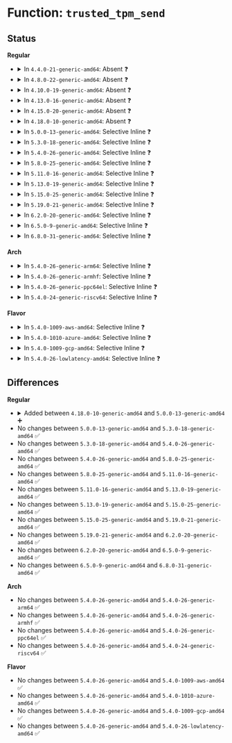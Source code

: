 # Function: <code>trusted_tpm_send</code>

## Status
<b>Regular</b>
<ul>
<li>
<details>
<summary>In <code>4.4.0-21-generic-amd64</code>: Absent ❓</summary>

```json
{
  "name": "trusted_tpm_send",
  "collision_type": "Unique Static",
  "inline_type": "Full",
  "funcs": [
    {
      "addr": 18446744071582214613,
      "name": "trusted_tpm_send",
      "external": false,
      "loc": "security/keys/trusted.c:358",
      "file": "security/keys/trusted.c",
      "inline": "not declared, inlined",
      "caller_inline": [
        "security/keys/trusted.c:oiap",
        "security/keys/trusted.c:tpm_unseal",
        "security/keys/trusted.c:key_seal",
        "security/keys/trusted.c:key_seal"
      ],
      "caller_func": []
    }
  ],
  "symbols": []
}
```
</details>
</li>
<li>
<details>
<summary>In <code>4.8.0-22-generic-amd64</code>: Absent ❓</summary>

```json
{
  "name": "trusted_tpm_send",
  "collision_type": "Unique Static",
  "inline_type": "Full",
  "funcs": [
    {
      "addr": 18446744071582438341,
      "name": "trusted_tpm_send",
      "external": false,
      "loc": "security/keys/trusted.c:358",
      "file": "security/keys/trusted.c",
      "inline": "not declared, inlined",
      "caller_inline": [
        "security/keys/trusted.c:key_seal",
        "security/keys/trusted.c:key_seal",
        "security/keys/trusted.c:tpm_unseal"
      ],
      "caller_func": []
    }
  ],
  "symbols": []
}
```
</details>
</li>
<li>
<details>
<summary>In <code>4.10.0-19-generic-amd64</code>: Absent ❓</summary>

```json
{
  "name": "trusted_tpm_send",
  "collision_type": "Unique Static",
  "inline_type": "Full",
  "funcs": [
    {
      "addr": 18446744071582530533,
      "name": "trusted_tpm_send",
      "external": false,
      "loc": "security/keys/trusted.c:358",
      "file": "security/keys/trusted.c",
      "inline": "not declared, inlined",
      "caller_inline": [
        "security/keys/trusted.c:key_seal",
        "security/keys/trusted.c:key_seal",
        "security/keys/trusted.c:tpm_unseal"
      ],
      "caller_func": []
    }
  ],
  "symbols": []
}
```
</details>
</li>
<li>
<details>
<summary>In <code>4.13.0-16-generic-amd64</code>: Absent ❓</summary>

```json
{
  "name": "trusted_tpm_send",
  "collision_type": "Unique Static",
  "inline_type": "Full",
  "funcs": [
    {
      "addr": 18446744071582614180,
      "name": "trusted_tpm_send",
      "external": false,
      "loc": "security/keys/trusted.c:358",
      "file": "security/keys/trusted.c",
      "inline": "not declared, inlined",
      "caller_inline": [
        "security/keys/trusted.c:key_seal",
        "security/keys/trusted.c:key_seal",
        "security/keys/trusted.c:tpm_unseal"
      ],
      "caller_func": []
    }
  ],
  "symbols": []
}
```
</details>
</li>
<li>
<details>
<summary>In <code>4.15.0-20-generic-amd64</code>: Absent ❓</summary>

```json
{
  "name": "trusted_tpm_send",
  "collision_type": "Unique Static",
  "inline_type": "Full",
  "funcs": [
    {
      "addr": 18446744071582767796,
      "name": "trusted_tpm_send",
      "external": false,
      "loc": "security/keys/trusted.c:358",
      "file": "security/keys/trusted.c",
      "inline": "not declared, inlined",
      "caller_inline": [
        "security/keys/trusted.c:key_seal",
        "security/keys/trusted.c:key_seal",
        "security/keys/trusted.c:tpm_unseal"
      ],
      "caller_func": []
    }
  ],
  "symbols": []
}
```
</details>
</li>
<li>
<details>
<summary>In <code>4.18.0-10-generic-amd64</code>: Absent ❓</summary>

```json
{
  "name": "trusted_tpm_send",
  "collision_type": "Unique Static",
  "inline_type": "Full",
  "funcs": [
    {
      "addr": 18446744071582968683,
      "name": "trusted_tpm_send",
      "external": false,
      "loc": "security/keys/trusted.c:358",
      "file": "security/keys/trusted.c",
      "inline": "not declared, inlined",
      "caller_inline": [
        "security/keys/trusted.c:key_seal",
        "security/keys/trusted.c:key_seal",
        "security/keys/trusted.c:tpm_unseal",
        "security/keys/trusted.c:oiap"
      ],
      "caller_func": []
    }
  ],
  "symbols": []
}
```
</details>
</li>
<li>
<details>
<summary>In <code>5.0.0-13-generic-amd64</code>: Selective Inline ❓</summary>

```c
int trusted_tpm_send(unsigned char * cmd, size_t buflen)
```

```json
{
  "name": "trusted_tpm_send",
  "collision_type": "Unique Global",
  "inline_type": "Selective",
  "funcs": [
    {
      "addr": 18446744071583079178,
      "name": "trusted_tpm_send",
      "external": true,
      "loc": "security/keys/trusted.c:360",
      "file": "security/keys/trusted.c",
      "inline": "not declared, inlined",
      "caller_inline": [
        "security/keys/trusted.c:key_seal",
        "security/keys/trusted.c:key_seal",
        "security/keys/trusted.c:tpm_unseal",
        "security/keys/trusted.c:oiap"
      ],
      "caller_func": []
    }
  ],
  "symbols": [
    {
      "addr": 18446744071583075200,
      "name": "trusted_tpm_send",
      "section": ".text",
      "bind": "STB_GLOBAL",
      "size": 34
    }
  ]
}
```
</details>
</li>
<li>
<details>
<summary>In <code>5.3.0-18-generic-amd64</code>: Selective Inline ❓</summary>

```c
int trusted_tpm_send(unsigned char * cmd, size_t buflen)
```

```json
{
  "name": "trusted_tpm_send",
  "collision_type": "Unique Global",
  "inline_type": "Selective",
  "funcs": [
    {
      "addr": 18446744071583263025,
      "name": "trusted_tpm_send",
      "external": true,
      "loc": "security/keys/trusted.c:364",
      "file": "security/keys/trusted.c",
      "inline": "not declared, inlined",
      "caller_inline": [
        "security/keys/trusted.c:tpm_unseal",
        "security/keys/trusted.c:tpm_seal",
        "security/keys/trusted.c:tpm_seal"
      ],
      "caller_func": []
    }
  ],
  "symbols": [
    {
      "addr": 18446744071583258336,
      "name": "trusted_tpm_send",
      "section": ".text",
      "bind": "STB_GLOBAL",
      "size": 53
    }
  ]
}
```
</details>
</li>
<li>
<details>
<summary>In <code>5.4.0-26-generic-amd64</code>: Selective Inline ❓</summary>

```c
int trusted_tpm_send(unsigned char * cmd, size_t buflen)
```

```json
{
  "name": "trusted_tpm_send",
  "collision_type": "Unique Global",
  "inline_type": "Selective",
  "funcs": [
    {
      "addr": 18446744071583368913,
      "name": "trusted_tpm_send",
      "external": true,
      "loc": "security/keys/trusted.c:364",
      "file": "security/keys/trusted.c",
      "inline": "not declared, inlined",
      "caller_inline": [
        "security/keys/trusted.c:tpm_unseal",
        "security/keys/trusted.c:tpm_seal",
        "security/keys/trusted.c:tpm_seal"
      ],
      "caller_func": []
    }
  ],
  "symbols": [
    {
      "addr": 18446744071583364224,
      "name": "trusted_tpm_send",
      "section": ".text",
      "bind": "STB_GLOBAL",
      "size": 53
    }
  ]
}
```
</details>
</li>
<li>
<details>
<summary>In <code>5.8.0-25-generic-amd64</code>: Selective Inline ❓</summary>

```c
int trusted_tpm_send(unsigned char * cmd, size_t buflen)
```

```json
{
  "name": "trusted_tpm_send",
  "collision_type": "Unique Global",
  "inline_type": "Selective",
  "funcs": [
    {
      "addr": 18446744071583703645,
      "name": "trusted_tpm_send",
      "external": true,
      "loc": "security/keys/trusted-keys/trusted_tpm1.c:364",
      "file": "security/keys/trusted-keys/trusted_tpm1.c",
      "inline": "not declared, inlined",
      "caller_inline": [
        "security/keys/trusted-keys/trusted_tpm1.c:tpm_unseal",
        "security/keys/trusted-keys/trusted_tpm1.c:tpm_seal",
        "security/keys/trusted-keys/trusted_tpm1.c:oiap",
        "security/keys/trusted-keys/trusted_tpm1.c:osap"
      ],
      "caller_func": []
    }
  ],
  "symbols": [
    {
      "addr": 18446744071583698320,
      "name": "trusted_tpm_send",
      "section": ".text",
      "bind": "STB_GLOBAL",
      "size": 53
    }
  ]
}
```
</details>
</li>
<li>
<details>
<summary>In <code>5.11.0-16-generic-amd64</code>: Selective Inline ❓</summary>

```c
int trusted_tpm_send(unsigned char * cmd, size_t buflen)
```

```json
{
  "name": "trusted_tpm_send",
  "collision_type": "Unique Global",
  "inline_type": "Selective",
  "funcs": [
    {
      "addr": 18446744071583824921,
      "name": "trusted_tpm_send",
      "external": true,
      "loc": "security/keys/trusted-keys/trusted_tpm1.c:364",
      "file": "security/keys/trusted-keys/trusted_tpm1.c",
      "inline": "not declared, inlined",
      "caller_inline": [
        "security/keys/trusted-keys/trusted_tpm1.c:tpm_unseal",
        "security/keys/trusted-keys/trusted_tpm1.c:tpm_seal",
        "security/keys/trusted-keys/trusted_tpm1.c:oiap",
        "security/keys/trusted-keys/trusted_tpm1.c:osap"
      ],
      "caller_func": []
    }
  ],
  "symbols": [
    {
      "addr": 18446744071583819584,
      "name": "trusted_tpm_send",
      "section": ".text",
      "bind": "STB_GLOBAL",
      "size": 53
    }
  ]
}
```
</details>
</li>
<li>
<details>
<summary>In <code>5.13.0-19-generic-amd64</code>: Selective Inline ❓</summary>

```c
int trusted_tpm_send(unsigned char * cmd, size_t buflen)
```

```json
{
  "name": "trusted_tpm_send",
  "collision_type": "Unique Global",
  "inline_type": "Selective",
  "funcs": [
    {
      "addr": 18446744071583850105,
      "name": "trusted_tpm_send",
      "external": true,
      "loc": "security/keys/trusted-keys/trusted_tpm1.c:357",
      "file": "security/keys/trusted-keys/trusted_tpm1.c",
      "inline": "not declared, inlined",
      "caller_inline": [
        "security/keys/trusted-keys/trusted_tpm1.c:tpm_unseal",
        "security/keys/trusted-keys/trusted_tpm1.c:tpm_seal",
        "security/keys/trusted-keys/trusted_tpm1.c:oiap",
        "security/keys/trusted-keys/trusted_tpm1.c:osap"
      ],
      "caller_func": []
    }
  ],
  "symbols": [
    {
      "addr": 18446744071583844864,
      "name": "trusted_tpm_send",
      "section": ".text",
      "bind": "STB_GLOBAL",
      "size": 53
    }
  ]
}
```
</details>
</li>
<li>
<details>
<summary>In <code>5.15.0-25-generic-amd64</code>: Selective Inline ❓</summary>

```c
int trusted_tpm_send(unsigned char * cmd, size_t buflen)
```

```json
{
  "name": "trusted_tpm_send",
  "collision_type": "Unique Global",
  "inline_type": "Selective",
  "funcs": [
    {
      "addr": 18446744071584213145,
      "name": "trusted_tpm_send",
      "external": true,
      "loc": "security/keys/trusted-keys/trusted_tpm1.c:357",
      "file": "security/keys/trusted-keys/trusted_tpm1.c",
      "inline": "not declared, inlined",
      "caller_inline": [
        "security/keys/trusted-keys/trusted_tpm1.c:tpm_unseal",
        "security/keys/trusted-keys/trusted_tpm1.c:tpm_seal",
        "security/keys/trusted-keys/trusted_tpm1.c:oiap",
        "security/keys/trusted-keys/trusted_tpm1.c:osap"
      ],
      "caller_func": []
    }
  ],
  "symbols": [
    {
      "addr": 18446744071584207840,
      "name": "trusted_tpm_send",
      "section": ".text",
      "bind": "STB_GLOBAL",
      "size": 53
    }
  ]
}
```
</details>
</li>
<li>
<details>
<summary>In <code>5.19.0-21-generic-amd64</code>: Selective Inline ❓</summary>

```c
int trusted_tpm_send(unsigned char * cmd, size_t buflen)
```

```json
{
  "name": "trusted_tpm_send",
  "collision_type": "Unique Global",
  "inline_type": "Selective",
  "funcs": [
    {
      "addr": 18446744071584816760,
      "name": "trusted_tpm_send",
      "external": true,
      "loc": "security/keys/trusted-keys/trusted_tpm1.c:357",
      "file": "security/keys/trusted-keys/trusted_tpm1.c",
      "inline": "not declared, inlined",
      "caller_inline": [
        "security/keys/trusted-keys/trusted_tpm1.c:tpm_unseal",
        "security/keys/trusted-keys/trusted_tpm1.c:tpm_seal",
        "security/keys/trusted-keys/trusted_tpm1.c:oiap",
        "security/keys/trusted-keys/trusted_tpm1.c:osap"
      ],
      "caller_func": []
    }
  ],
  "symbols": [
    {
      "addr": 18446744071584810832,
      "name": "trusted_tpm_send",
      "section": ".text",
      "bind": "STB_GLOBAL",
      "size": 73
    }
  ]
}
```
</details>
</li>
<li>
<details>
<summary>In <code>6.2.0-20-generic-amd64</code>: Selective Inline ❓</summary>

```c
int trusted_tpm_send(unsigned char * cmd, size_t buflen)
```

```json
{
  "name": "trusted_tpm_send",
  "collision_type": "Unique Global",
  "inline_type": "Selective",
  "funcs": [
    {
      "addr": 18446744071585516000,
      "name": "trusted_tpm_send",
      "external": true,
      "loc": "security/keys/trusted-keys/trusted_tpm1.c:357",
      "file": "security/keys/trusted-keys/trusted_tpm1.c",
      "inline": "not declared, inlined",
      "caller_inline": [
        "security/keys/trusted-keys/trusted_tpm1.c:tpm_unseal",
        "security/keys/trusted-keys/trusted_tpm1.c:tpm_seal",
        "security/keys/trusted-keys/trusted_tpm1.c:oiap",
        "security/keys/trusted-keys/trusted_tpm1.c:osap"
      ],
      "caller_func": []
    }
  ],
  "symbols": [
    {
      "addr": 18446744071585509712,
      "name": "trusted_tpm_send",
      "section": ".text",
      "bind": "STB_GLOBAL",
      "size": 73
    }
  ]
}
```
</details>
</li>
<li>
<details>
<summary>In <code>6.5.0-9-generic-amd64</code>: Selective Inline ❓</summary>

```c
int trusted_tpm_send(unsigned char * cmd, size_t buflen)
```

```json
{
  "name": "trusted_tpm_send",
  "collision_type": "Unique Global",
  "inline_type": "Selective",
  "funcs": [
    {
      "addr": 18446744071585747712,
      "name": "trusted_tpm_send",
      "external": true,
      "loc": "security/keys/trusted-keys/trusted_tpm1.c:357",
      "file": "security/keys/trusted-keys/trusted_tpm1.c",
      "inline": "not declared, inlined",
      "caller_inline": [
        "security/keys/trusted-keys/trusted_tpm1.c:tpm_unseal",
        "security/keys/trusted-keys/trusted_tpm1.c:tpm_seal",
        "security/keys/trusted-keys/trusted_tpm1.c:oiap",
        "security/keys/trusted-keys/trusted_tpm1.c:osap"
      ],
      "caller_func": []
    }
  ],
  "symbols": [
    {
      "addr": 18446744071585741376,
      "name": "trusted_tpm_send",
      "section": ".text",
      "bind": "STB_GLOBAL",
      "size": 73
    }
  ]
}
```
</details>
</li>
<li>
<details>
<summary>In <code>6.8.0-31-generic-amd64</code>: Selective Inline ❓</summary>

```c
int trusted_tpm_send(unsigned char * cmd, size_t buflen)
```

```json
{
  "name": "trusted_tpm_send",
  "collision_type": "Unique Global",
  "inline_type": "Selective",
  "funcs": [
    {
      "addr": 18446744071585995056,
      "name": "trusted_tpm_send",
      "external": true,
      "loc": "security/keys/trusted-keys/trusted_tpm1.c:357",
      "file": "security/keys/trusted-keys/trusted_tpm1.c",
      "inline": "not declared, inlined",
      "caller_inline": [
        "security/keys/trusted-keys/trusted_tpm1.c:tpm_unseal",
        "security/keys/trusted-keys/trusted_tpm1.c:tpm_seal",
        "security/keys/trusted-keys/trusted_tpm1.c:oiap",
        "security/keys/trusted-keys/trusted_tpm1.c:osap"
      ],
      "caller_func": []
    }
  ],
  "symbols": [
    {
      "addr": 18446744071585988672,
      "name": "trusted_tpm_send",
      "section": ".text",
      "bind": "STB_GLOBAL",
      "size": 73
    }
  ]
}
```
</details>
</li>
</ul>
<b>Arch</b>
<ul>
<li>
<details>
<summary>In <code>5.4.0-26-generic-arm64</code>: Selective Inline ❓</summary>

```c
int trusted_tpm_send(unsigned char * cmd, size_t buflen)
```

```json
{
  "name": "trusted_tpm_send",
  "collision_type": "Unique Global",
  "inline_type": "Selective",
  "funcs": [
    {
      "addr": 18446603336495118504,
      "name": "trusted_tpm_send",
      "external": true,
      "loc": "security/keys/trusted.c:364",
      "file": "security/keys/trusted.c",
      "inline": "not declared, inlined",
      "caller_inline": [
        "security/keys/trusted.c:tpm_unseal",
        "security/keys/trusted.c:tpm_seal",
        "security/keys/trusted.c:tpm_seal"
      ],
      "caller_func": []
    }
  ],
  "symbols": [
    {
      "addr": 18446603336495112856,
      "name": "trusted_tpm_send",
      "section": ".text",
      "bind": "STB_GLOBAL",
      "size": 80
    }
  ]
}
```
</details>
</li>
<li>
<details>
<summary>In <code>5.4.0-26-generic-armhf</code>: Selective Inline ❓</summary>

```c
int trusted_tpm_send(unsigned char * cmd, size_t buflen)
```

```json
{
  "name": "trusted_tpm_send",
  "collision_type": "Unique Global",
  "inline_type": "Selective",
  "funcs": [
    {
      "addr": 3228506112,
      "name": "trusted_tpm_send",
      "external": true,
      "loc": "security/keys/trusted.c:364",
      "file": "security/keys/trusted.c",
      "inline": "not declared, inlined",
      "caller_inline": [
        "security/keys/trusted.c:tpm_unseal",
        "security/keys/trusted.c:tpm_seal",
        "security/keys/trusted.c:tpm_seal"
      ],
      "caller_func": []
    }
  ],
  "symbols": [
    {
      "addr": 3228501728,
      "name": "trusted_tpm_send",
      "section": ".text",
      "bind": "STB_GLOBAL",
      "size": 76
    }
  ]
}
```
</details>
</li>
<li>
<details>
<summary>In <code>5.4.0-26-generic-ppc64el</code>: Selective Inline ❓</summary>

```c
int trusted_tpm_send(unsigned char * cmd, size_t buflen)
```

```json
{
  "name": "trusted_tpm_send",
  "collision_type": "Unique Global",
  "inline_type": "Selective",
  "funcs": [
    {
      "addr": 13835058055289023132,
      "name": "trusted_tpm_send",
      "external": true,
      "loc": "security/keys/trusted.c:364",
      "file": "security/keys/trusted.c",
      "inline": "not declared, inlined",
      "caller_inline": [
        "security/keys/trusted.c:tpm_unseal",
        "security/keys/trusted.c:tpm_seal",
        "security/keys/trusted.c:tpm_seal"
      ],
      "caller_func": []
    }
  ],
  "symbols": [
    {
      "addr": 13835058055289016272,
      "name": "trusted_tpm_send",
      "section": ".text",
      "bind": "STB_GLOBAL",
      "size": 112
    }
  ]
}
```
</details>
</li>
<li>
<details>
<summary>In <code>5.4.0-24-generic-riscv64</code>: Selective Inline ❓</summary>

```c
int trusted_tpm_send(unsigned char * cmd, size_t buflen)
```

```json
{
  "name": "trusted_tpm_send",
  "collision_type": "Unique Global",
  "inline_type": "Selective",
  "funcs": [
    {
      "addr": 18446743936274371868,
      "name": "trusted_tpm_send",
      "external": true,
      "loc": "security/keys/trusted.c:364",
      "file": "security/keys/trusted.c",
      "inline": "not declared, inlined",
      "caller_inline": [
        "security/keys/trusted.c:tpm_unseal",
        "security/keys/trusted.c:tpm_seal",
        "security/keys/trusted.c:tpm_seal"
      ],
      "caller_func": []
    }
  ],
  "symbols": [
    {
      "addr": 18446743936274367752,
      "name": "trusted_tpm_send",
      "section": ".text",
      "bind": "STB_GLOBAL",
      "size": 72
    }
  ]
}
```
</details>
</li>
</ul>
<b>Flavor</b>
<ul>
<li>
<details>
<summary>In <code>5.4.0-1009-aws-amd64</code>: Selective Inline ❓</summary>

```c
int trusted_tpm_send(unsigned char * cmd, size_t buflen)
```

```json
{
  "name": "trusted_tpm_send",
  "collision_type": "Unique Global",
  "inline_type": "Selective",
  "funcs": [
    {
      "addr": 18446744071583337649,
      "name": "trusted_tpm_send",
      "external": true,
      "loc": "security/keys/trusted.c:364",
      "file": "security/keys/trusted.c",
      "inline": "not declared, inlined",
      "caller_inline": [
        "security/keys/trusted.c:tpm_unseal",
        "security/keys/trusted.c:tpm_seal",
        "security/keys/trusted.c:tpm_seal"
      ],
      "caller_func": []
    }
  ],
  "symbols": [
    {
      "addr": 18446744071583332960,
      "name": "trusted_tpm_send",
      "section": ".text",
      "bind": "STB_GLOBAL",
      "size": 53
    }
  ]
}
```
</details>
</li>
<li>
<details>
<summary>In <code>5.4.0-1010-azure-amd64</code>: Selective Inline ❓</summary>

```c
int trusted_tpm_send(unsigned char * cmd, size_t buflen)
```

```json
{
  "name": "trusted_tpm_send",
  "collision_type": "Unique Global",
  "inline_type": "Selective",
  "funcs": [
    {
      "addr": 18446744071583274753,
      "name": "trusted_tpm_send",
      "external": true,
      "loc": "security/keys/trusted.c:364",
      "file": "security/keys/trusted.c",
      "inline": "not declared, inlined",
      "caller_inline": [
        "security/keys/trusted.c:tpm_unseal",
        "security/keys/trusted.c:tpm_seal",
        "security/keys/trusted.c:tpm_seal"
      ],
      "caller_func": []
    }
  ],
  "symbols": [
    {
      "addr": 18446744071583270064,
      "name": "trusted_tpm_send",
      "section": ".text",
      "bind": "STB_GLOBAL",
      "size": 53
    }
  ]
}
```
</details>
</li>
<li>
<details>
<summary>In <code>5.4.0-1009-gcp-amd64</code>: Selective Inline ❓</summary>

```c
int trusted_tpm_send(unsigned char * cmd, size_t buflen)
```

```json
{
  "name": "trusted_tpm_send",
  "collision_type": "Unique Global",
  "inline_type": "Selective",
  "funcs": [
    {
      "addr": 18446744071583321425,
      "name": "trusted_tpm_send",
      "external": true,
      "loc": "security/keys/trusted.c:364",
      "file": "security/keys/trusted.c",
      "inline": "not declared, inlined",
      "caller_inline": [
        "security/keys/trusted.c:tpm_unseal",
        "security/keys/trusted.c:tpm_seal",
        "security/keys/trusted.c:tpm_seal"
      ],
      "caller_func": []
    }
  ],
  "symbols": [
    {
      "addr": 18446744071583316736,
      "name": "trusted_tpm_send",
      "section": ".text",
      "bind": "STB_GLOBAL",
      "size": 53
    }
  ]
}
```
</details>
</li>
<li>
<details>
<summary>In <code>5.4.0-26-lowlatency-amd64</code>: Selective Inline ❓</summary>

```c
int trusted_tpm_send(unsigned char * cmd, size_t buflen)
```

```json
{
  "name": "trusted_tpm_send",
  "collision_type": "Unique Global",
  "inline_type": "Selective",
  "funcs": [
    {
      "addr": 18446744071583416449,
      "name": "trusted_tpm_send",
      "external": true,
      "loc": "security/keys/trusted.c:364",
      "file": "security/keys/trusted.c",
      "inline": "not declared, inlined",
      "caller_inline": [
        "security/keys/trusted.c:tpm_unseal",
        "security/keys/trusted.c:tpm_seal",
        "security/keys/trusted.c:tpm_seal"
      ],
      "caller_func": []
    }
  ],
  "symbols": [
    {
      "addr": 18446744071583411760,
      "name": "trusted_tpm_send",
      "section": ".text",
      "bind": "STB_GLOBAL",
      "size": 53
    }
  ]
}
```
</details>
</li>
</ul>

## Differences
<b>Regular</b>
<ul>
<li>
<details>
<summary>Added between <code>4.18.0-10-generic-amd64</code> and <code>5.0.0-13-generic-amd64</code> ➕</summary>

```c
int trusted_tpm_send(unsigned char * cmd, size_t buflen)
```
</details>
</li>
<li>
No changes between <code>5.0.0-13-generic-amd64</code> and <code>5.3.0-18-generic-amd64</code> ✅
</li>
<li>
No changes between <code>5.3.0-18-generic-amd64</code> and <code>5.4.0-26-generic-amd64</code> ✅
</li>
<li>
No changes between <code>5.4.0-26-generic-amd64</code> and <code>5.8.0-25-generic-amd64</code> ✅
</li>
<li>
No changes between <code>5.8.0-25-generic-amd64</code> and <code>5.11.0-16-generic-amd64</code> ✅
</li>
<li>
No changes between <code>5.11.0-16-generic-amd64</code> and <code>5.13.0-19-generic-amd64</code> ✅
</li>
<li>
No changes between <code>5.13.0-19-generic-amd64</code> and <code>5.15.0-25-generic-amd64</code> ✅
</li>
<li>
No changes between <code>5.15.0-25-generic-amd64</code> and <code>5.19.0-21-generic-amd64</code> ✅
</li>
<li>
No changes between <code>5.19.0-21-generic-amd64</code> and <code>6.2.0-20-generic-amd64</code> ✅
</li>
<li>
No changes between <code>6.2.0-20-generic-amd64</code> and <code>6.5.0-9-generic-amd64</code> ✅
</li>
<li>
No changes between <code>6.5.0-9-generic-amd64</code> and <code>6.8.0-31-generic-amd64</code> ✅
</li>
</ul>
<b>Arch</b>
<ul>
<li>
No changes between <code>5.4.0-26-generic-amd64</code> and <code>5.4.0-26-generic-arm64</code> ✅
</li>
<li>
No changes between <code>5.4.0-26-generic-amd64</code> and <code>5.4.0-26-generic-armhf</code> ✅
</li>
<li>
No changes between <code>5.4.0-26-generic-amd64</code> and <code>5.4.0-26-generic-ppc64el</code> ✅
</li>
<li>
No changes between <code>5.4.0-26-generic-amd64</code> and <code>5.4.0-24-generic-riscv64</code> ✅
</li>
</ul>
<b>Flavor</b>
<ul>
<li>
No changes between <code>5.4.0-26-generic-amd64</code> and <code>5.4.0-1009-aws-amd64</code> ✅
</li>
<li>
No changes between <code>5.4.0-26-generic-amd64</code> and <code>5.4.0-1010-azure-amd64</code> ✅
</li>
<li>
No changes between <code>5.4.0-26-generic-amd64</code> and <code>5.4.0-1009-gcp-amd64</code> ✅
</li>
<li>
No changes between <code>5.4.0-26-generic-amd64</code> and <code>5.4.0-26-lowlatency-amd64</code> ✅
</li>
</ul>
